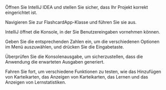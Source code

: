 Öffnen Sie IntelliJ IDEA und stellen Sie sicher, dass Ihr Projekt korrekt eingerichtet ist.

Navigieren Sie zur FlashcardApp-Klasse und führen Sie sie aus.

IntelliJ öffnet die Konsole, in der Sie Benutzereingaben vornehmen können.

Geben Sie die entsprechenden Zahlen ein, um die verschiedenen Optionen im Menü auszuwählen, und drücken Sie die Eingabetaste.

Überprüfen Sie die Konsolenausgabe, um sicherzustellen, dass die Anwendung die erwarteten Ausgaben generiert.

Fahren Sie fort, um verschiedene Funktionen zu testen, wie das Hinzufügen von Karteikarten, das Anzeigen von Karteikarten, das Lernen und das Anzeigen von Lernstatistiken.
